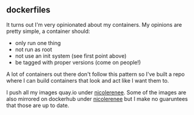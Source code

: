 ## dockerfiles


It turns out I'm very opinionated about my containers. My opinions are pretty
simple, a container should:

- only run one thing
- not run as root
- not use an init system (see first point above)
- be tagged with proper versions (come on people!)


A lot of containers out there don't follow this pattern so I've built a repo
where I can build containers that look and act like I want them to.



I push all my images quay.io under [nicolerenee](https://quay.io/nicolerenee).
Some of the images are also mirrored on dockerhub under
[nicolerenee](https://hub.docker/u/nicolerenee) but I make no guaruntees that
those are up to date.
